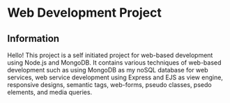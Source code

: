 # Web Development Project

##  Information

Hello! This project is a self initiated project for web-based development using Node.js and MongoDB. It contains various techniques of web-based development such as using MongoDB as my noSQL database for web services, web service development using Express and EJS as view engine, responsive designs, semantic tags, web-forms, pseudo classes, psedo elements, and media queries.